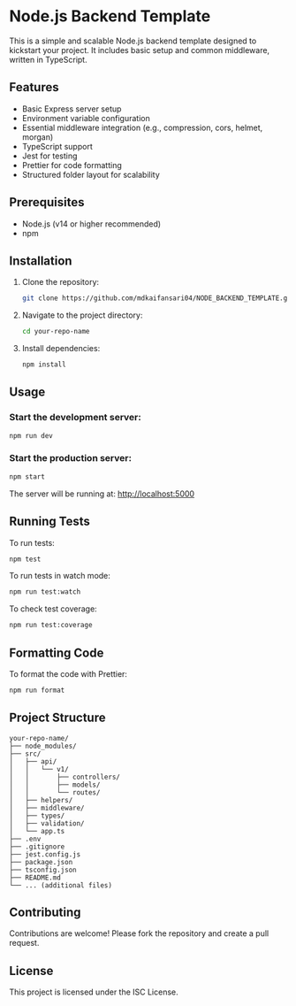 # Node.js Backend Template

This is a simple and scalable Node.js backend template designed to kickstart your project. It includes basic setup and common middleware, written in TypeScript.

## Features

- Basic Express server setup
- Environment variable configuration
- Essential middleware integration (e.g., compression, cors, helmet, morgan)
- TypeScript support
- Jest for testing
- Prettier for code formatting
- Structured folder layout for scalability

## Prerequisites

- Node.js (v14 or higher recommended)
- npm

## Installation

1. Clone the repository:
   ```bash
   git clone https://github.com/mdkaifansari04/NODE_BACKEND_TEMPLATE.git
   ```

2. Navigate to the project directory:
   ```bash
   cd your-repo-name
   ```

3. Install dependencies:
   ```bash
   npm install
   ```

## Usage

### Start the development server:
```bash
npm run dev
```

### Start the production server:
```bash
npm start
```

The server will be running at: [http://localhost:5000](http://localhost:5000)

## Running Tests

To run tests:

```bash
npm test
```

To run tests in watch mode:

```bash
npm run test:watch
```

To check test coverage:

```bash
npm run test:coverage
```

## Formatting Code

To format the code with Prettier:

```bash
npm run format
```

## Project Structure

```plaintext
your-repo-name/
├── node_modules/
├── src/
│   ├── api/
│   │   └── v1/
│   │       ├── controllers/
│   │       ├── models/
│   │       └── routes/
│   ├── helpers/
│   ├── middleware/
│   ├── types/
│   ├── validation/
│   └── app.ts
├── .env
├── .gitignore
├── jest.config.js
├── package.json
├── tsconfig.json
├── README.md
└── ... (additional files)
```

## Contributing

Contributions are welcome! Please fork the repository and create a pull request.

## License

This project is licensed under the ISC License.
